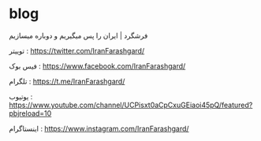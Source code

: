 # blog
فرشگرد | ایران را پس میگیریم و دوباره میسازیم

توییتر : https://twitter.com/IranFarashgard/

فیس بوک : https://www.facebook.com/IranFarashgard/

تلگرام : https://t.me/IranFarashgard/

یوتیوب : https://www.youtube.com/channel/UCPisxt0aCpCxuGEiaoi45pQ/featured?pbjreload=10

اینستاگرام : https://www.instagram.com/IranFarashgard/
